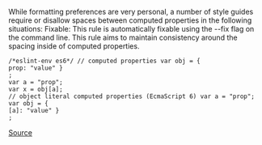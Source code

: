 While formatting preferences are very personal, a number of style guides require or disallow spaces between computed properties in the following situations:
Fixable: This rule is automatically fixable using the --fix flag on the command line.
This rule aims to maintain consistency around the spacing inside of computed properties.

```
/*eslint-env es6*/ // computed properties var obj = {
prop: "value" }
;
var a = "prop";
var x = obj[a];
// object literal computed properties (EcmaScript 6) var a = "prop";
var obj = {
[a]: "value" }
;

```

[Source](http://eslint.org/docs/rules/computed-property-spacing)
